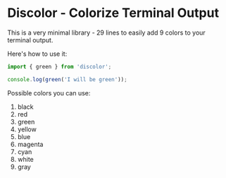 # Discolor - Colorize Terminal Output

This is a very minimal library - 29 lines to easily add 9 colors to your terminal output.

Here's how to use it:

```ts
import { green } from 'discolor';

console.log(green('I will be green'));
```

Possible colors you can use:

1. black
2. red
3. green
4. yellow
5. blue
6. magenta
7. cyan
8. white
9. gray
